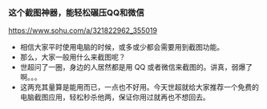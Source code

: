 ### 这个截图神器，能轻松碾压QQ和微信
https://www.sohu.com/a/321822962_355019
- 相信大家平时使用电脑的时候，或多或少都会需要用到截图功能。
- 那么，大家一般用什么来截图呢？
- 世超问了一圈，身边的人居然都是用 QQ 或者微信来截图的。讲真，弱爆了啊。。。
- 这两充其量算是能用而已，一点也不好用。今天世超就给大家推荐一个免费的电脑截图应用，轻松秒杀他两，保证你用过就再也不想回去。